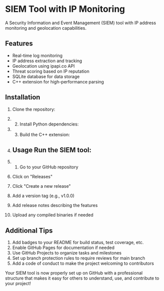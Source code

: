 # SIEM Tool with IP Monitoring

A Security Information and Event Management (SIEM) tool with IP address monitoring and geolocation capabilities.

## Features

- Real-time log monitoring
- IP address extraction and tracking
- Geolocation using ipapi.co API
- Threat scoring based on IP reputation
- SQLite database for data storage
- C++ extension for high-performance parsing

## Installation

1. Clone the repository:

2. 2. Install Python dependencies:
  
3. 3. Build the C++ extension:
  
4. ## Usage Run the SIEM tool:

5. 1. Go to your GitHub repository
2. Click on "Releases"
3. Click "Create a new release"
4. Add a version tag (e.g., v1.0.0)
5. Add release notes describing the features
6. Upload any compiled binaries if needed

## Additional Tips

1. Add badges to your README for build status, test coverage, etc.
2. Enable GitHub Pages for documentation if needed
3. Use GitHub Projects to organize tasks and milestones
4. Set up branch protection rules to require reviews for main branch
5. Add a code of conduct to make the project welcoming to contributors

Your SIEM tool is now properly set up on GitHub with a professional structure that makes it easy for others to understand, use, and contribute to your project!

